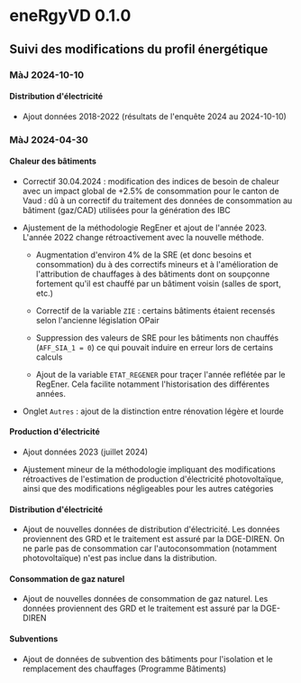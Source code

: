 # eneRgyVD 0.1.0

<style type="text/css", rel="stylsheet">
/* add custom css if needed */
</style>

## Suivi des modifications du profil énergétique

### MàJ 2024-10-10

#### Distribution d'électricité

* Ajout données 2018-2022 (résultats de l'enquête 2024 au 2024-10-10)

### MàJ 2024-04-30

#### Chaleur des bâtiments 

* Correctif 30.04.2024 : modification des indices de besoin de chaleur avec un impact global de +2.5% de consommation pour le canton de Vaud : dû à un correctif du traitement des données de consommation au bâtiment (gaz/CAD) utilisées pour la génération des IBC

* Ajustement de la méthodologie RegEner et ajout de l'année 2023. L'année 2022 
change rétroactivement avec la nouvelle méthode.

  * Augmentation d'environ 4% de la SRE (et donc besoins et consommation) du à des
    correctifs mineurs et à l'amélioration de l'attribution de chauffages à des bâtiments
    dont on soupçonne fortement qu'il est chauffé par un bâtiment voisin (salles de sport, etc.)
  
  * Correctif de la variable `ZIE` : certains bâtiments étaient recensés selon l'ancienne
    législation OPair
  
  * Suppression des valeurs de SRE pour les bâtiments non chauffés (`AFF_SIA_1 = 0`) ce qui pouvait
    induire en erreur lors de certains calculs
    
  * Ajout de la variable `ETAT_REGENER` pour traçer l'année reflétée par le RegEner. Cela
    facilite notamment l'historisation des différentes années.

* Onglet `Autres` : ajout de la distinction entre rénovation légère et lourde

#### Production d'électricité

* Ajout données 2023 (juillet 2024)

* Ajustement mineur de la méthodologie impliquant des modifications rétroactives 
de l'estimation de production d'électricité photovoltaïque, ainsi que des modifications
négligeables pour les autres catégories

#### Distribution d'électricité

* Ajout de nouvelles données de distribution d'électricité. Les données proviennent
des GRD et le traitement est assuré par la DGE-DIREN. On ne parle pas de consommation car
l'autoconsommation (notamment photovoltaïque) n'est pas inclue dans la distribution.

#### Consommation de gaz naturel

* Ajout de nouvelles données de consommation de gaz naturel. Les données proviennent
des GRD et le traitement est assuré par la DGE-DIREN

#### Subventions

* Ajout de données de subvention des bâtiments pour l'isolation et le
remplacement des chauffages (Programme Bâtiments)
